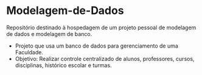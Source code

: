 # Modelagem-de-Dados
Repositório destinado à hospedagem de um projeto pessoal de modelagem de dados e modelagem de banco.
- Projeto que usa um banco de dados para gerenciamento de uma Faculdade.
- Objetivo: Realizar controle centralizado de alunos, professores, cursos, disciplinas, histórico escolar e turmas.

